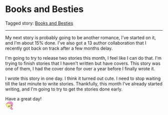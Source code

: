 # Books and Besties

Tagged story: [Books and Besties](https://www.fimfiction.net/story/565515/books-and-besties)

***

My next story is probably going to be another romance, I've started on it, and I'm about 15% done. I've also got a 13 author collaboration that I recently got back on track after a few months delay. 

I'm going to try to release two stories this month, I feel like I can do that. I'm trying to finish stories that I haven't written but have covers. This story was one of them, I had the cover done for over a year before I finally wrote it.

I wrote this story in one day. I think it turned out cute. I need to stop waiting till the last minute to write stories. Thankfully, this month I've already started writing, and I'm going to try to get the stories done early.

Have a great day!  
![:yay:](../../../emotes/yay.png)
